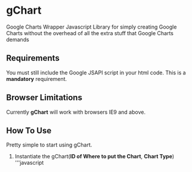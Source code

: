 # gChart
Google Charts Wrapper Javascript Library for simply creating Google Charts without the overhead of all the extra stuff that Google Charts demands

## Requirements
You must still include the Google JSAPI script in your html code. This is a __mandatory__ requirement.

## Browser Limitations
Currently __gChart__ will work with browsers IE9 and above.

## How To Use
Pretty simple to start using gChart.
1. Instantiate the gChart(__ID of Where to put the Chart__, __Chart Type__)
'''javascript
<script type="application/javascript">
var g = new gChart('chart', 'column');
'''
2. Add the Data to the chart
'''javascript
g.data = { cols: [{id: 'col1', label: 'labels here', type: 'string'},{id: 'col2', label: 'Another label', type: 'number'},{id: 'col3', label: 'Yet Another label', type: 'number'}], rows: [{c: [ {v: 'Realm-1'}, {v: 3 }, {v: 2 }] }] };
'''
3. Then call the __show()__ method
'''javascript
g.show();
'''

That is all that is required you can add other options that I will describe later. 

## License
Google owns the Google Visualization library and it owns anything to do with that library.
gChart is Creative Commons 1.0 please use, modify, distribute, and have fun!
